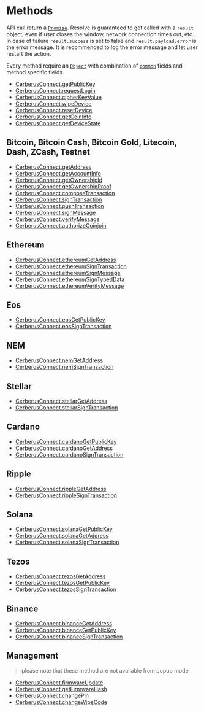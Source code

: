 # Methods

API call return a [`Promise`](https://developer.mozilla.org/en-US/docs/Web/JavaScript/Reference/Global_Objects/Promise). Resolve is guaranteed to get called
with a `result` object, even if user closes the window, network connection times
out, etc. In case of failure `result.success` is set to false and `result.payload.error` is
the error message. It is recommended to log the error message and let user
restart the action.

Every method require an [`Object`](https://developer.mozilla.org/en-US/docs/Web/JavaScript/Reference/Global_Objects/Object) with combination of [`common`](methods/commonParams.md) fields and method specific fields.

-   [CerberusConnect.getPublicKey](methods/getPublicKey.md)
-   [CerberusConnect.requestLogin](methods/requestLogin.md)
-   [CerberusConnect.cipherKeyValue](methods/cipherKeyValue.md)
-   [CerberusConnect.wipeDevice](methods/wipeDevice.md)
-   [CerberusConnect.resetDevice](methods/resetDevice.md)
-   [CerberusConnect.getCoinInfo](methods/getCoinInfo.md)
-   [CerberusConnect.getDeviceState](methods/getDeviceState.md)

## Bitcoin, Bitcoin Cash, Bitcoin Gold, Litecoin, Dash, ZCash, Testnet

-   [CerberusConnect.getAddress](methods/getAddress.md)
-   [CerberusConnect.getAccountInfo](methods/getAccountInfo.md)
-   [CerberusConnect.getOwnershipId](methods/getOwnershipId.md)
-   [CerberusConnect.getOwnershipProof](methods/getOwnershipProof.md)
-   [CerberusConnect.composeTransaction](methods/composeTransaction.md)
-   [CerberusConnect.signTransaction](methods/signTransaction.md)
-   [CerberusConnect.pushTransaction](methods/pushTransaction.md)
-   [CerberusConnect.signMessage](methods/signMessage.md)
-   [CerberusConnect.verifyMessage](methods/verifyMessage.md)
-   [CerberusConnect.authorizeCoinjoin](methods/authorizeCoinjoin.md)

## Ethereum

-   [CerberusConnect.ethereumGetAddress](methods/ethereumGetAddress.md)
-   [CerberusConnect.ethereumSignTransaction](methods/ethereumSignTransaction.md)
-   [CerberusConnect.ethereumSignMessage](methods/ethereumSignMessage.md)
-   [CerberusConnect.ethereumSignTypedData](methods/ethereumSignTypedData.md)
-   [CerberusConnect.ethereumVerifyMessage](methods/ethereumVerifyMessage.md)

## Eos

-   [CerberusConnect.eosGetPublicKey](methods/eosGetPublicKey.md)
-   [CerberusConnect.eosSignTransaction](methods/eosSignTransaction.md)

## NEM

-   [CerberusConnect.nemGetAddress](methods/nemGetAddress.md)
-   [CerberusConnect.nemSignTransaction](methods/nemSignTransaction.md)

## Stellar

-   [CerberusConnect.stellarGetAddress](methods/stellarGetAddress.md)
-   [CerberusConnect.stellarSignTransaction](methods/stellarSignTransaction.md)

## Cardano

-   [CerberusConnect.cardanoGetPublicKey](methods/cardanoGetPublicKey.md)
-   [CerberusConnect.cardanoGetAddress](methods/cardanoGetAddress.md)
-   [CerberusConnect.cardanoSignTransaction](methods/cardanoSignTransaction.md)

## Ripple

-   [CerberusConnect.rippleGetAddress](methods/rippleGetAddress.md)
-   [CerberusConnect.rippleSignTransaction](methods/rippleSignTransaction.md)

## Solana

-   [CerberusConnect.solanaGetPublicKey](methods/solanaGetPublicKey.md)
-   [CerberusConnect.solanaGetAddress](methods/solanaGetAddress.md)
-   [CerberusConnect.solanaSignTransaction](methods/solanaSignTransaction.md)

## Tezos

-   [CerberusConnect.tezosGetAddress](methods/tezosGetAddress.md)
-   [CerberusConnect.tezosGetPublicKey](methods/tezosGetPublicKey.md)
-   [CerberusConnect.tezosSignTransaction](methods/tezosSignTransaction.md)

## Binance

-   [CerberusConnect.binanceGetAddress](methods/binanceGetAddress.md)
-   [CerberusConnect.binanceGetPublicKey](methods/binanceGetPublicKey.md)
-   [CerberusConnect.binanceSignTransaction](methods/binanceSignTransaction.md)

## Management

> please note that these method are not available from popup mode

-   [CerberusConnect.firmwareUpdate](methods/firmwareUpdate.md)
-   [CerberusConnect.getFirmwareHash](methods/getFirmwareHash.md)
-   [CerberusConnect.changePin](methods/changePin.md)
-   [CerberusConnect.changeWipeCode](methods/changeWipeCode.md)
